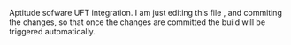Aptitude sofware UFT integration.
I am just editing this file , and commiting the changes, so that once the changes are committed the build will be triggered automatically.
